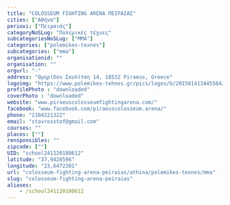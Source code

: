 ```yaml
---
title: "COLOSSEUM FIGHTING ARENA ΠΕΙΡΑΙΑΣ"
cities: ["Αθήνα"]
perioxi: ["Πειραιάς"]
categoryNoSLug: "Πολεμικές τέχνες"
subcategoriesNoSLug: ["MMA"]
categories: ["polemikes-texnes"]
subcategories: ["mma"]
organisationid: ""
organisation: ""
orgurl: "-"
address: "Ομηρίδου Σκυλίτση 14, 18532 Piraeus, Greece"
logoimg: "https://www.polemikes-tehnes.gr/pics/logos/b/2015814134455842.jpg"
profilePhoto : "downloaded"
coverPhoto : "downloaded"
website: "www.piraeuscolosseumfightingarena.com/"
facebook: "www.facebook.com/piraeuscolosseum.arena/"
phone: "2104221322"
email: "stavrosstof@gmail.com"
courses: ""
places: [""]
rensponsibles: ""
zipcode: [""]
UID: "school241120180612"
latitude: "37,9428596"
longitude: "23,6472301"
url: "colosseum-fighting-arena-peiraias/athina/polemikes-texnes/mma"
slug: "colosseum-fighting-arena-peiraias"
aliases:
    - /school241120180612
---
```






